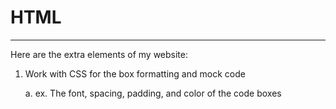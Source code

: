 # HTML
---
Here are the extra elements of my website:
1. Work with CSS for the box formatting and mock code

    a. ex. The font, spacing, padding, and color of the code boxes
